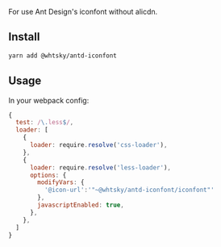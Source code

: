 For use Ant Design's iconfont without alicdn.

## Install

```bash
yarn add @whtsky/antd-iconfont
```

## Usage

In your webpack config:

```js
{
  test: /\.less$/,
  loader: [
    {
      loader: require.resolve('css-loader'),
    },
    {
      loader: require.resolve('less-loader'),
      options: {
        modifyVars: {
          '@icon-url':'"~@whtsky/antd-iconfont/iconfont"'
        },
        javascriptEnabled: true,
      },
    },
  ]
}
```

